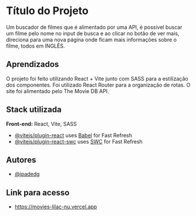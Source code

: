 
# Título do Projeto

Um buscador de filmes que é alimentado por uma API, é possivel buscar um filme pelo nome no input de busca e ao clicar no botão de ver mais, direciona para uma nova página onde ficam mais informações sobre o filme, todos em INGLÊS.


## Aprendizados

O projeto foi feito utilizando React + Vite junto com SASS para a estilização dos componentes. Foi utilizado React Router para a organização de rotas. O site foi alimentado pelo The Movie DB API. 


## Stack utilizada

**Front-end:** React, Vite, SASS

- [@vitejs/plugin-react](https://github.com/vitejs/vite-plugin-react/blob/main/packages/plugin-react/README.md) uses [Babel](https://babeljs.io/) for Fast Refresh
- [@vitejs/plugin-react-swc](https://github.com/vitejs/vite-plugin-react-swc) uses [SWC](https://swc.rs/) for Fast Refresh

## Autores

- [@jpadedg](https://www.github.com/jpadedg)

## Link para acesso 

- https://movies-lilac-nu.vercel.app 



